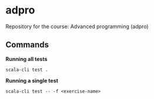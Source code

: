 # adpro

Repository for the course: Advanced programming (adpro)

## Commands

**Running all tests**

```shell
scala-cli test .
````

**Running a single test**
  
```shell
scala-cli test -- -f <exercise-name>
```

